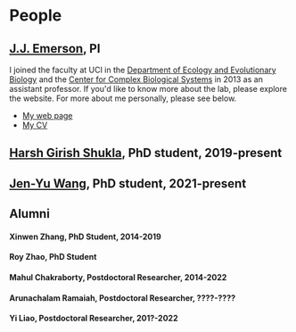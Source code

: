 # People

## [J.J. Emerson](/people/Emerson.html), PI
I joined the faculty at UCI in the [Department of Ecology and Evolutionary Biology](http://ecoevo.bio.uci.edu/) and the [Center for Complex Biological Systems](http://ccbs.uci.edu/) in 2013 as an assistant professor. If you'd like to know more about the lab, please explore the website. For more about me personally, please see below.

* [My web page](/people/Emerson.html)
* [My CV](/documents/J.J.EmersonCV.pdf)

## [Harsh Girish Shukla](/people/Shukla.html), PhD student, 2019-present

## [Jen-Yu Wang](/people/Wang.html), PhD student, 2021-present

## Alumni

#### Xinwen Zhang, PhD Student, 2014-2019

#### Roy Zhao, PhD Student

#### Mahul Chakraborty, Postdoctoral Researcher, 2014-2022

#### Arunachalam Ramaiah, Postdoctoral Researcher, ????-????

#### Yi Liao, Postdoctoral Researcher, 201?-2022
